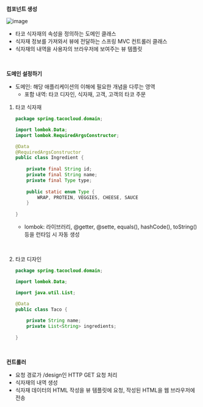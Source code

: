 **컴포넌트 생성**

![image](https://user-images.githubusercontent.com/93105083/183612015-0f3ccf1d-d7b9-44bb-a64e-b7a98ebf8992.png)


- 타코 식자재의 속성을 정의하는 도메인 클래스
- 식자재 정보를 가져와서 뷰에 전달하는 스프링 MVC 컨트롤러 클래스
- 식자재의 내역을 사용자의 브라우저에 보여주는 뷰 템플릿

<br>

**도메인 설정하기**

- 도메인: 해당 애플리케이션의 이해에 필요한 개념을 다루는 영역
    - 포함 내역: 타코 디자인, 식자재, 고객, 고객의 타코 주문

1. 타코 식자재
    
    ```java
    package spring.tacocloud.domain;
    
    import lombok.Data;
    import lombok.RequiredArgsConstructor;
    
    @Data
    @RequiredArgsConstructor
    public class Ingredient {
        
        private final String id;
        private final String name;
        private final Type type;
        
        public static enum Type {
            WRAP, PROTEIN, VEGGIES, CHEESE, SAUCE
        }
        
    }
    ```
    
    - lombok: 라이브러리, @getter, @sette, equals(), hashCode(), toString() 등을 런타임 시 자동 생성

<br>

2. 타코 디자인
    
    ```java
    package spring.tacocloud.domain;
    
    import lombok.Data;
    
    import java.util.List;
    
    @Data
    public class Taco {
        
        private String name;
        private List<String> ingredients;
        
    }
    ```
    
<br>
    
**컨트롤러**

- 요청 경로가 /design인 HTTP GET 요청 처리
- 식자재의 내역 생성
- 식자재 데이터의 HTML 작성을 뷰 템플릿에 요청, 작성된 HTML을 웹 브라우저에 전송
